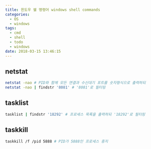 ```yaml
---
title: 윈도우 쉘 명령어 windows shell commands
categories:
  - OS
  - windows
tags:
  - cmd
  - shell
  - todo
  - windows
date: 2018-03-15 13:46:15
---
```



## netstat
```bash
netstat -nao # PID와 함께 모든 연결과 수신대기 포트를 숫자형식으로 출력하되
netstat -nao | findstr '8081' # '8081'로 필터링
```

## tasklist
```bash
tasklist | findstr '18292' # 프로세스 목록을 출력하되 '18292'로 필터링
```

## taskkill
```bash
taskkill /f /pid 5888 # PID가 5888인 프로세스 중지
```

